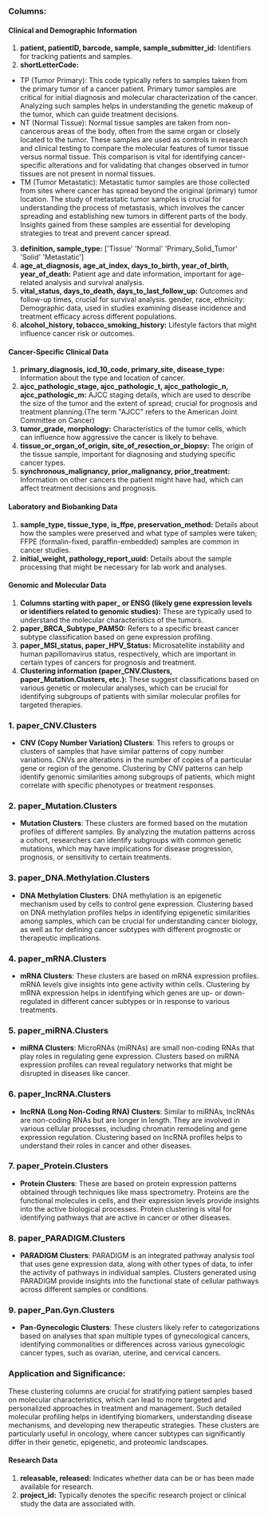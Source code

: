 ### Columns:

#### Clinical and Demographic Information
1. **patient, patientID, barcode, sample, sample_submitter_id:** Identifiers for tracking patients and samples.
2. **shortLetterCode:**
* TP (Tumor Primary):
This code typically refers to samples taken from the primary tumor of a cancer patient. Primary tumor samples are critical for initial diagnosis and molecular characterization of the cancer. Analyzing such samples helps in understanding the genetic makeup of the tumor, which can guide treatment decisions.
* NT (Normal Tissue):
Normal tissue samples are taken from non-cancerous areas of the body, often from the same organ or closely located to the tumor. These samples are used as controls in research and clinical testing to compare the molecular features of tumor tissue versus normal tissue. This comparison is vital for identifying cancer-specific alterations and for validating that changes observed in tumor tissues are not present in normal tissues.
* TM (Tumor Metastatic):
Metastatic tumor samples are those collected from sites where cancer has spread beyond the original (primary) tumor location. The study of metastatic tumor samples is crucial for understanding the process of metastasis, which involves the cancer spreading and establishing new tumors in different parts of the body. Insights gained from these samples are essential for developing strategies to treat and prevent cancer spread.

3. **definition, sample_type:** ['Tissue' 'Normal' 'Primary_Solid_Tumor' 'Solid' 'Metastatic']
4. **age_at_diagnosis, age_at_index, days_to_birth, year_of_birth, year_of_death:** Patient age and date information, important for age-related analysis and survival analysis.
5. **vital_status, days_to_death, days_to_last_follow_up:** Outcomes and follow-up times, crucial for survival analysis.
gender, race, ethnicity: Demographic data, used in studies examining disease incidence and treatment efficacy across different populations.
6. **alcohol_history, tobacco_smoking_history:** Lifestyle factors that might influence cancer risk or outcomes.


#### Cancer-Specific Clinical Data
1. **primary_diagnosis, icd_10_code, primary_site, disease_type:** Information about the type and location of cancer.
2. **ajcc_pathologic_stage, ajcc_pathologic_t, ajcc_pathologic_n, ajcc_pathologic_m:** AJCC staging details, which are used to describe the size of the tumor and the extent of spread; crucial for prognosis and treatment planning.(The term "AJCC" refers to the American Joint Committee on Cancer)
3. **tumor_grade, morphology:** Characteristics of the tumor cells, which can influence how aggressive the cancer is likely to behave.
4. **tissue_or_organ_of_origin, site_of_resection_or_biopsy:** The origin of the tissue sample, important for diagnosing and studying specific cancer types.
5. **synchronous_malignancy, prior_malignancy, prior_treatment:** Information on other cancers the patient might have had, which can affect treatment decisions and prognosis.

#### Laboratory and Biobanking Data
1. **sample_type, tissue_type, is_ffpe, preservation_method:** Details about how the samples were preserved and what type of samples were taken; FFPE (formalin-fixed, paraffin-embedded) samples are common in cancer studies.
2. **initial_weight, pathology_report_uuid:** Details about the sample processing that might be necessary for lab work and analyses.

#### Genomic and Molecular Data
1. **Columns starting with paper_ or ENSG (likely gene expression levels or identifiers related to genomic studies):** These are typically used to understand the molecular characteristics of the tumors.
2. **paper_BRCA_Subtype_PAM50:** Refers to a specific breast cancer subtype classification based on gene expression profiling.
3. **paper_MSI_status, paper_HPV_Status:** Microsatellite instability and human papillomavirus status, respectively, which are important in certain types of cancers for prognosis and treatment.
4. **Clustering information (paper_CNV.Clusters, paper_Mutation.Clusters, etc.):** These suggest classifications based on various genetic or molecular analyses, which can be crucial for identifying subgroups of patients with similar molecular profiles for targeted therapies.


### 1. **paper_CNV.Clusters**
   - **CNV (Copy Number Variation) Clusters**: This refers to groups or clusters of samples that have similar patterns of copy number variations. CNVs are alterations in the number of copies of a particular gene or region of the genome. Clustering by CNV patterns can help identify genomic similarities among subgroups of patients, which might correlate with specific phenotypes or treatment responses.

### 2. **paper_Mutation.Clusters**
   - **Mutation Clusters**: These clusters are formed based on the mutation profiles of different samples. By analyzing the mutation patterns across a cohort, researchers can identify subgroups with common genetic mutations, which may have implications for disease progression, prognosis, or sensitivity to certain treatments.

### 3. **paper_DNA.Methylation.Clusters**
   - **DNA Methylation Clusters**: DNA methylation is an epigenetic mechanism used by cells to control gene expression. Clustering based on DNA methylation profiles helps in identifying epigenetic similarities among samples, which can be crucial for understanding cancer biology, as well as for defining cancer subtypes with different prognostic or therapeutic implications.

### 4. **paper_mRNA.Clusters**
   - **mRNA Clusters**: These clusters are based on mRNA expression profiles. mRNA levels give insights into gene activity within cells. Clustering by mRNA expression helps in identifying which genes are up- or down-regulated in different cancer subtypes or in response to various treatments.

### 5. **paper_miRNA.Clusters**
   - **miRNA Clusters**: MicroRNAs (miRNAs) are small non-coding RNAs that play roles in regulating gene expression. Clusters based on miRNA expression profiles can reveal regulatory networks that might be disrupted in diseases like cancer.

### 6. **paper_lncRNA.Clusters**
   - **lncRNA (Long Non-Coding RNA) Clusters**: Similar to miRNAs, lncRNAs are non-coding RNAs but are longer in length. They are involved in various cellular processes, including chromatin remodeling and gene expression regulation. Clustering based on lncRNA profiles helps to understand their roles in cancer and other diseases.

### 7. **paper_Protein.Clusters**
   - **Protein Clusters**: These are based on protein expression patterns obtained through techniques like mass spectrometry. Proteins are the functional molecules in cells, and their expression levels provide insights into the active biological processes. Protein clustering is vital for identifying pathways that are active in cancer or other diseases.

### 8. **paper_PARADIGM.Clusters**
   - **PARADIGM Clusters**: PARADIGM is an integrated pathway analysis tool that uses gene expression data, along with other types of data, to infer the activity of pathways in individual samples. Clusters generated using PARADIGM provide insights into the functional state of cellular pathways across different samples or conditions.

### 9. **paper_Pan.Gyn.Clusters**
   - **Pan-Gynecologic Clusters**: These clusters likely refer to categorizations based on analyses that span multiple types of gynecological cancers, identifying commonalities or differences across various gynecologic cancer types, such as ovarian, uterine, and cervical cancers.

### Application and Significance:
These clustering columns are crucial for stratifying patient samples based on molecular characteristics, which can lead to more targeted and personalized approaches in treatment and management. Such detailed molecular profiling helps in identifying biomarkers, understanding disease mechanisms, and developing new therapeutic strategies. These clusters are particularly useful in oncology, where cancer subtypes can significantly differ in their genetic, epigenetic, and proteomic landscapes.
#### Research Data
1. **releasable, released:** Indicates whether data can be or has been made available for research.
2. **project_id:** Typically denotes the specific research project or clinical study the data are associated with.
